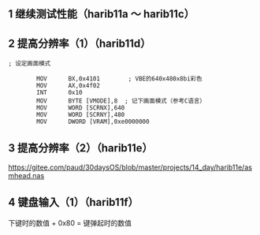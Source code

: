 ## 1 继续测试性能（harib11a ～ harib11c）




## 2 提高分辨率（1）（harib11d）
```
; 设定画面模式

        MOV      BX,0x4101        ; VBE的640x480x8bi彩色
        MOV      AX,0x4f02
        INT      0x10
        MOV      BYTE [VMODE],8  ; 记下画面模式（参考C语言）
        MOV      WORD [SCRNX],640
        MOV      WORD [SCRNY],480
        MOV      DWORD [VRAM],0xe0000000
```

## 3 提高分辨率（2）（harib11e）
https://gitee.com/paud/30daysOS/blob/master/projects/14_day/harib11e/asmhead.nas

## 4 键盘输入（1）（harib11f）

下键时的数值 + 0x80 = 键弹起时的数值